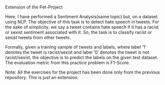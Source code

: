 Extension of the Pet-Project

Here, I have performed a Sentiment Analysis(same topic) but, on a dataset using NLP. 
The objective of this task is to detect hate speech in tweets. For the sake of simplicity, we say a tweet contains hate speech if it has a racist or sexist sentiment associated with it. So, the task is to classify racist or sexist tweets from other tweets.

Formally, given a training sample of tweets and labels, where label ‘1’ denotes the tweet is racist/sexist and label ‘0’ denotes the tweet is not racist/sexist, the objective is to predict the labels on the given test dataset.
The evaluation metric from this practice problem is F1-Score.

Note: All the exercises for the project has been done only from the previous repository. This is just an extension. 
